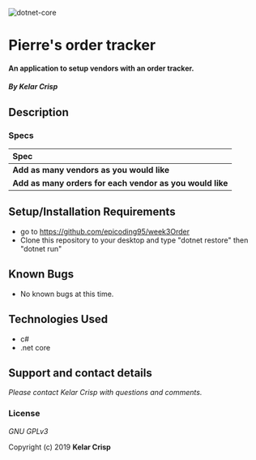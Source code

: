 ![dotnet-core](https://user-images.githubusercontent.com/49597486/62403098-e8835900-b53f-11e9-87d3-4333ec077902.png)

# Pierre's order tracker

#### An application to setup vendors with an order tracker.
#### _By **Kelar Crisp**_

## Description

### Specs
| Spec |
| :-------------     |
| **Add as many vendors as you would like** |
| **Add as many orders for each vendor as you would like** |


## Setup/Installation Requirements

* go to https://github.com/epicoding95/week3Order
* Clone this repository to your desktop and type "dotnet restore" then "dotnet run"

## Known Bugs
* No known bugs at this time.

## Technologies Used
* c#
* .net core


## Support and contact details

_Please contact Kelar Crisp with questions and comments._

### License

*GNU GPLv3*

Copyright (c) 2019 **Kelar Crisp**
